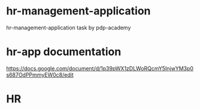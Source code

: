 # hr-management-application
hr-management-application task by pdp-academy

# hr-app documentation
https://docs.google.com/document/d/1p39pWX1zDLWoRQcmY5InjwYM3p0s687OdPPmmyEW0c8/edit
# HR

